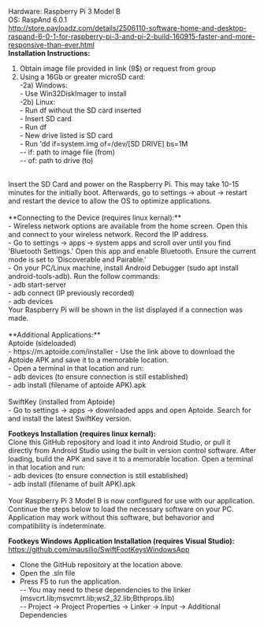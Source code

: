 Hardware: Raspberry Pi 3 Model B <BR />
OS: RaspAnd 6.0.1 <BR />
  http://store.payloadz.com/details/2506110-software-home-and-desktop-raspand-6-0-1-for-raspberry-pi-3-and-pi-2-build-160915-faster-and-more-responsive-than-ever.html
<BR />
**Installation Instructions:**<BR />
  1) Obtain image file provided in link (9$) or request from group<BR />
  2) Using a 16Gb or greater microSD card:<BR />
  -2a) Windows:<BR />
    - Use Win32DiskImager to install<BR />
  -2b) Linux:<BR />
    - Run df without the SD card inserted<BR />
    - Insert SD card<BR />
    - Run df<BR />
    - New drive listed is SD card<BR />
    - Run 'dd if=system.img of=/dev/[SD DRIVE] bs=1M<BR />
      -- if: path to image file (from)<BR />
      -- of: path to drive (to)<BR />
 <BR />
    Insert the SD Card and power on the Raspberry Pi. This may take 10-15 minutes for the initially boot. Afterwards, go to settings -> about -> restart and restart the device to allow the OS to optimize applications.<BR />
<BR />
**Connecting to the Device (requires linux kernal):**<BR />
    - Wireless network options are available from the home screen. Open this and connect to your wireless network. Record the IP address.<BR />
    - Go to settings -> apps -> system apps and scroll over until you find 'Bluetooth Settings.' Open this app and enable Bluetooth. Ensure the current mode is set to 'Discoverable and Pairable.'<BR />
    - On your PC/Linux machine, install Android Debugger (sudo apt install android-tools-adb). Run the follow commands:<BR />
      - adb start-server<BR />
      - adb connect (IP previously recorded)<BR />
      - adb devices<BR />
    Your Raspberry Pi will be shown in the list displayed if a connection was made.<BR />
  <BR />
**Additional Applications:**<BR />
  Aptoide (sideloaded)<BR /> 
    - https://m.aptoide.com/installer
    - Use the link above to download the Aptoide APK and save it to a memorable location.<BR />
    - Open a terminal in that location and run:<BR />
      - adb devices (to ensure connection is still established)<BR />
      - adb install (filename of aptoide APK).apk<BR />
      <BR />
  SwiftKey (installed from Aptoide)<BR />
    - Go to settings -> apps -> downloaded apps and open Aptoide. Search for and install the latest SwiftKey version.<BR />
    
**Footkeys Installation (requires linux kernal):** <BR />
   Clone this GitHub repository and load it into Android Studio, or pull it directly from Android Studio using the built in version control software. After loading, build the APK and save it to a memorable location.
   Open a terminal in that location and run:<BR />
    - adb devices (to ensure connection is still established)<BR />
    - adb install (filename of built APK).apk<BR />
<BR />
Your Raspberry Pi 3 Model B is now configured for use with our application. Continue the steps below to load the necessary software on your PC. Application may work without this software, but behavorior and compatibility is indeterminate.<BR />

**Footkeys Windows Application Installation (requires Visual Studio):**<BR />
  https://github.com/mausilio/SwiftFootKeysWindowsApp
  - Clone the GitHub repository at the location above.<BR />
  - Open the .sln file<BR />
  - Press F5 to run the application.<BR />
    -- You may need to these dependencies to the linker (msvcrt.lib;msvcmrt.lib;ws2_32.lib;Bthprops.lib)<BR />
    -- Project -> Project Properties -> Linker -> Input -> Additional Dependencies <BR />
